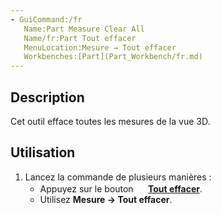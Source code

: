 ```yaml
---
- GuiCommand:/fr
   Name:Part Measure Clear All
   Name/fr:Part Tout effacer
   MenuLocation:Mesure → Tout effacer
   Workbenches:[Part](Part_Workbench/fr.md)
---
```


## Description

Cet outil efface toutes les mesures de la vue 3D.

## Utilisation

1.  Lancez la commande de plusieurs manières :
    -   Appuyez sur le bouton **<img src=images/Part_Measure_Clear_All.svg style="width:16px"> [Tout effacer](Part_Measure_Clear_All/fr.md)**.
    -   Utilisez **Mesure → Tout effacer**.








 
